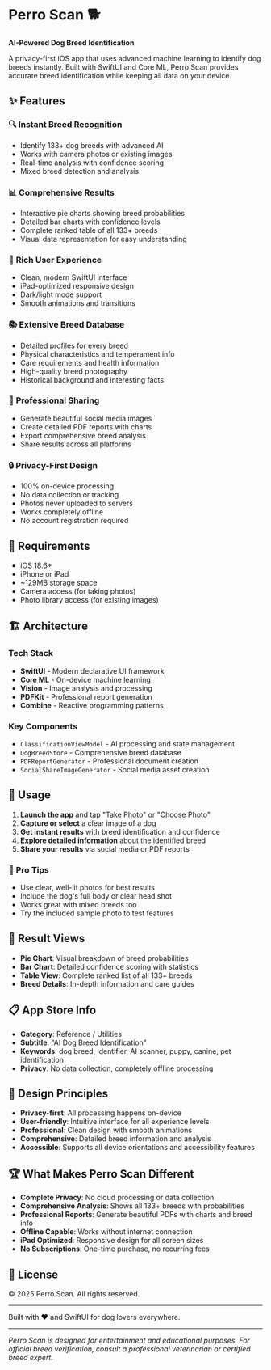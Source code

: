 # Perro Scan 🐕

**AI-Powered Dog Breed Identification**

A privacy-first iOS app that uses advanced machine learning to identify dog breeds instantly. Built with SwiftUI and Core ML, Perro Scan provides accurate breed identification while keeping all data on your device.

## ✨ Features

### 🔍 **Instant Breed Recognition**
- Identify 133+ dog breeds with advanced AI
- Works with camera photos or existing images
- Real-time analysis with confidence scoring
- Mixed breed detection and analysis

### 📊 **Comprehensive Results**
- Interactive pie charts showing breed probabilities
- Detailed bar charts with confidence levels
- Complete ranked table of all 133+ breeds
- Visual data representation for easy understanding

### 📱 **Rich User Experience**
- Clean, modern SwiftUI interface
- iPad-optimized responsive design
- Dark/light mode support
- Smooth animations and transitions

### 📚 **Extensive Breed Database**
- Detailed profiles for every breed
- Physical characteristics and temperament info
- Care requirements and health information
- High-quality breed photography
- Historical background and interesting facts

### 🎨 **Professional Sharing**
- Generate beautiful social media images
- Create detailed PDF reports with charts
- Export comprehensive breed analysis
- Share results across all platforms

### 🔒 **Privacy-First Design**
- 100% on-device processing
- No data collection or tracking
- Photos never uploaded to servers
- Works completely offline
- No account registration required

## 📱 Requirements

- iOS 18.6+
- iPhone or iPad
- ~129MB storage space
- Camera access (for taking photos)
- Photo library access (for existing images)

## 🏗️ Architecture

### **Tech Stack**
- **SwiftUI** - Modern declarative UI framework
- **Core ML** - On-device machine learning
- **Vision** - Image analysis and processing
- **PDFKit** - Professional report generation
- **Combine** - Reactive programming patterns

### **Key Components**
- `ClassificationViewModel` - AI processing and state management
- `DogBreedStore` - Comprehensive breed database
- `PDFReportGenerator` - Professional document creation
- `SocialShareImageGenerator` - Social media asset creation

## 🎯 Usage

1. **Launch the app** and tap "Take Photo" or "Choose Photo"
2. **Capture or select** a clear image of a dog
3. **Get instant results** with breed identification and confidence
4. **Explore detailed information** about the identified breed
5. **Share your results** via social media or PDF reports

### 📸 **Pro Tips**
- Use clear, well-lit photos for best results
- Include the dog's full body or clear head shot
- Works great with mixed breeds too
- Try the included sample photo to test features

## 🔄 **Result Views**
- **Pie Chart**: Visual breakdown of breed probabilities
- **Bar Chart**: Detailed confidence scoring with statistics
- **Table View**: Complete ranked list of all 133+ breeds
- **Breed Details**: In-depth information and care guides

## 📋 **App Store Info**

- **Category**: Reference / Utilities
- **Subtitle**: "AI Dog Breed Identification"
- **Keywords**: dog breed, identifier, AI scanner, puppy, canine, pet identification
- **Privacy**: No data collection, completely offline processing

## 🎨 **Design Principles**

- **Privacy-first**: All processing happens on-device
- **User-friendly**: Intuitive interface for all experience levels  
- **Professional**: Clean design with smooth animations
- **Comprehensive**: Detailed breed information and analysis
- **Accessible**: Supports all device orientations and accessibility features

## 🏆 **What Makes Perro Scan Different**

- **Complete Privacy**: No cloud processing or data collection
- **Comprehensive Analysis**: Shows all 133+ breeds with probabilities
- **Professional Reports**: Generate beautiful PDFs with charts and breed info
- **Offline Capable**: Works without internet connection
- **iPad Optimized**: Responsive design for all screen sizes
- **No Subscriptions**: One-time purchase, no recurring fees

## 📄 **License**

© 2025 Perro Scan. All rights reserved.

***

Built with ❤️ and SwiftUI for dog lovers everywhere.

***

*Perro Scan is designed for entertainment and educational purposes. For official breed verification, consult a professional veterinarian or certified breed expert.*

